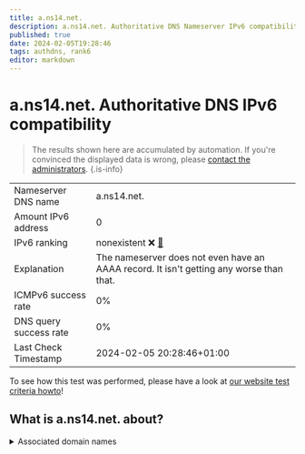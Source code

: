 ```yaml
---
title: a.ns14.net.
description: a.ns14.net. Authoritative DNS Nameserver IPv6 compatibility
published: true
date: 2024-02-05T19:28:46
tags: authdns, rank6
editor: markdown
---
```


# a.ns14.net. Authoritative DNS IPv6 compatibility

> The results shown here are accumulated by automation. If you're convinced the displayed data is wrong, please [contact the administrators](/howto/chat). 
{.is-info}




|   |   |
| - | - |
| Nameserver DNS name | a.ns14.net.
| Amount IPv6 address | 0
| IPv6 ranking | nonexistent :x: [🔗](/howto/ranking) |
| Explanation | The nameserver does not even have an AAAA record. It isn't getting any worse than that. |
| ICMPv6 success rate | 0%|
| DNS query success rate | 0% |
| Last Check Timestamp | 2024-02-05 20:28:46+01:00 |

To see how this test was performed, please have a look at [our website test criteria howto](/howto/testcriteria/authdns)!


## What is a.ns14.net. about?






<details>
<summary>Associated domain names</summary>

www.bmas.de

www.bmuv.de

www.bundesfinanzhof.de

www.bundesfinanzministerium.de

</details>
